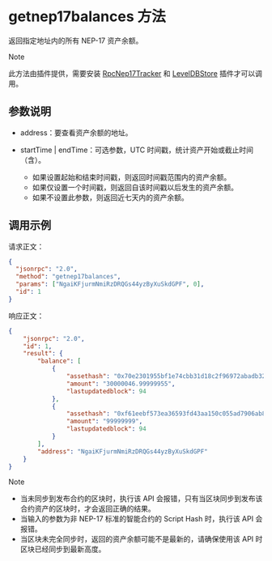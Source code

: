 # getnep17balances 方法

返回指定地址内的所有 NEP-17 资产余额。

> [!Note]
>
> 此方法由插件提供，需要安装 [RpcNep17Tracker](https://github.com/neo-project/neo-plugins/releases) 和 [LevelDBStore](https://github.com/neo-project/neo-modules/releases) 插件才可以调用。

## 参数说明

- address：要查看资产余额的地址。

- startTime | endTime：可选参数，UTC 时间戳，统计资产开始或截止时间（含）。

  - 如果设置起始和结束时间戳，则返回时间戳范围内的资产余额。
  - 如果仅设置一个时间戳，则返回自该时间戳以后发生的资产余额。
  - 如果不设置此参数，则返回近七天内的资产余额。

## 调用示例

请求正文：

```json
{
  "jsonrpc": "2.0",
  "method": "getnep17balances",
  "params": ["NgaiKFjurmNmiRzDRQGs44yzByXuSkdGPF", 0],
  "id": 1
}
```

响应正文：

```json
{
    "jsonrpc": "2.0",
    "id": 1,
    "result": {
        "balance": [
            {
                "assethash": "0x70e2301955bf1e74cbb31d18c2f96972abadb328",
                "amount": "30000046.99999955",
                "lastupdatedblock": 94
            },
            {
                "assethash": "0xf61eebf573ea36593fd43aa150c055ad7906ab83",
                "amount": "99999999",
                "lastupdatedblock": 94
            }
        ],
        "address": "NgaiKFjurmNmiRzDRQGs44yzByXuSkdGPF"
    }
}
```



> [!Note]
> 
>- 当未同步到发布合约的区块时，执行该 API 会报错，只有当区块同步到发布该合约资产的区块时，才会返回正确的结果。
> - 当输入的参数为非 NEP-17 标准的智能合约的 Script Hash 时，执行该 API 会报错。
>- 当区块未完全同步时，返回的资产余额可能不是最新的，请确保使用该 API 时区块已经同步到最新高度。

